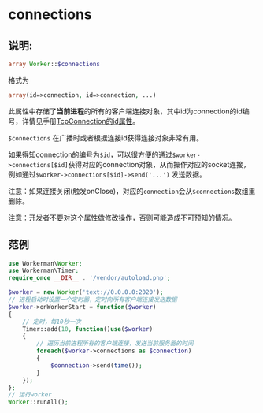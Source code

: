 # connections
## 说明:
```php
array Worker::$connections
```

格式为
```php
array(id=>connection, id=>connection, ...)
```

此属性中存储了**当前进程**的所有的客户端连接对象，其中id为connection的id编号，详情见手册[TcpConnection的id属性](../tcp-connection/id.md)。

 ```$connections``` 在广播时或者根据连接id获得连接对象非常有用。

如果得知connection的编号为```$id```，可以很方便的通过```$worker->connections[$id]```获得对应的connection对象，从而操作对应的socket连接，例如通过```$worker->connections[$id]->send('...')``` 发送数据。

注意：如果连接关闭(触发onClose)，对应的```connection```会从```$connections```数组里删除。

注意：开发者不要对这个属性做修改操作，否则可能造成不可预知的情况。


## 范例

```php
use Workerman\Worker;
use Workerman\Timer;
require_once __DIR__ . '/vendor/autoload.php';

$worker = new Worker('text://0.0.0.0:2020');
// 进程启动时设置一个定时器，定时向所有客户端连接发送数据
$worker->onWorkerStart = function($worker)
{
    // 定时，每10秒一次
    Timer::add(10, function()use($worker)
    {
        // 遍历当前进程所有的客户端连接，发送当前服务器的时间
        foreach($worker->connections as $connection)
        {
            $connection->send(time());
        }
    });
};
// 运行worker
Worker::runAll();
```
